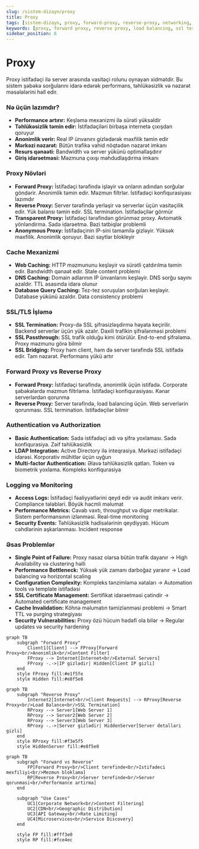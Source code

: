 ```yaml
---
slug: /sistem-dizayn/proxy
title: Proxy
tags: [sistem-dizayn, proxy, forward-proxy, reverse-proxy, networking, security]
keywords: [proxy, forward proxy, reverse proxy, load balancing, ssl termination, caching, security]
sidebar_position: 6
---
```


# Proxy
Proxy istifadəçi ilə server arasında vasitəçi rolunu oynayan xidmətdir. Bu sistem şəbəkə sorğularını idarə edərək performans, təhlükəsizlik və nəzarət məsələlərini həll edir.

### Nə üçün lazımdır?
- **Performance artırır:** Keşləmə mexanizmi ilə sürəti yüksəldir
- **Təhlükəsizlik təmin edir:** İstifadəçiləri birbaşa internetə çıxışdan qoruyur  
- **Anonimlik verir:** Real IP ünvanını gizlədərək məxfilik təmin edir
- **Mərkəzi nəzarət:** Bütün trafikə vahid nöqtədən nəzarət imkanı
- **Resurs qənaəti:** Bandwidth və server yükünü optimallaşdırır
- **Giriş idarəetməsi:** Məzmuna çıxışı məhdudlaşdırma imkanı

### Proxy Növləri
- **Forward Proxy:** İstifadəçi tərəfində işləyir və onların adından sorğular göndərir. Anonimlik təmin edir. Məzmun filtrlər. İstifadəçi konfiqurasiyası lazımdır
- **Reverse Proxy:** Server tərəfində yerləşir və serverlər üçün vasitəçilik edir. Yük balansı təmin edir. SSL termination. İstifadəçilər görmür
- **Transparent Proxy:** İstifadəçi tərəfindən görünməz proxy. Avtomatik yönləndirmə. Sadə idarəetmə. Bəzi tətbiqlər problemli
- **Anonymous Proxy:** İstifadəçinin IP-sini tamamilə gizləyir. Yüksək məxfilik. Anonimlik qoruyur. Bəzi saytlar blokleyir

### Cache Mexanizmi
- **Web Caching:** HTTP məzmununu keşləyir və sürətli çatdırılma təmin edir. Bandwidth qənaət edir. Stale content problemi
- **DNS Caching:** Domain adlarının IP ünvanlarını keşləyir. DNS sorğu sayını azaldır. TTL əsasında idarə olunur
- **Database Query Caching:** Tez-tez soruşulan sorğuları keşləyir. Database yükünü azaldır. Data consistency problemi

### SSL/TLS İşləmə
- **SSL Termination:** Proxy-də SSL şifrəsizləşdirmə həyata keçirilir. Backend serverlər üçün yük azalır. Daxili trafikin şifrələnməsi problemi
- **SSL Passthrough:** SSL trafik olduğu kimi ötürülür. End-to-end şifrələmə. Proxy məzmunu görə bilmir
- **SSL Bridging:** Proxy həm client, həm də server tərəfində SSL istifadə edir. Tam nəzarət. Performans yükü artır

### Forward Proxy vs Reverse Proxy
- **Forward Proxy:** İstifadəçi tərəfində, anonimlik üçün istifadə. Corporate şəbəkələrdə məzmun filtrləmə. İstifadəçi konfiqurasiyası. Kənar serverlərdən qorunma
- **Reverse Proxy:** Server tərəfində, load balancing üçün. Web serverlərin qorunması. SSL termination. İstifadəçilər bilmir

### Authentication və Authorization
- **Basic Authentication:** Sadə istifadəçi adı və şifrə yoxlaması. Sadə konfiqurasiya. Zəif təhlükəsizlik
- **LDAP Integration:** Active Directory ilə inteqrasiya. Mərkəzi istifadəçi idarəsi. Korporativ mühitlər üçün uyğun
- **Multi-factor Authentication:** Əlavə təhlükəsizlik qatları. Token və biometrik yoxlama. Kompleks konfiqurasiya

### Logging və Monitoring
- **Access Logs:** İstifadəçi fəaliyyətlərini qeyd edir və audit imkanı verir. Compliance tələbləri. Böyük həcmli məlumat
- **Performance Metrics:** Cavab vaxtı, throughput və digər metrikalar. Sistem performansının izlənməsi. Real-time monitoring
- **Security Events:** Təhlükəsizlik hadisələrinin qeydiyyatı. Hücum cəhdlərinin aşkarlanması. Incident response

### Əsas Problemlər
- **Single Point of Failure:** Proxy nasaz olarsa bütün trafik dayanır → High Availability və clustering həlli
- **Performance Bottleneck:** Yüksək yük zamanı darboğaz yaranır → Load balancing və horizontal scaling
- **Configuration Complexity:** Kompleks tənzimləmə xətaları → Automation tools və template istifadəsi
- **SSL Certificate Management:** Sertifikat idarəetməsi çətindir → Automated certificate management
- **Cache Invalidation:** Köhnə məlumatın təmizlənməsi problemi → Smart TTL və purging strategiyası
- **Security Vulnerabilities:** Proxy özü hücum hədəfi ola bilər → Regular updates və security hardening

```mermaid
graph TB
    subgraph "Forward Proxy"
        Client1[Client] --> FProxy[Forward Proxy<br/>Anonimlik<br/>Content Filter]
        FProxy --> Internet[Internet<br/>External Servers]
        FProxy -.->|IP gizlədir| Hidden[Client IP gizli]
    end
    style FProxy fill:#e1f5fe
    style Hidden fill:#e8f5e8
```

```mermaid
graph TB
    subgraph "Reverse Proxy" 
        Internet2[Internet<br/>Client Requests] --> RProxy[Reverse Proxy<br/>Load Balance<br/>SSL Termination]
        RProxy --> Server1[Web Server 1]
        RProxy --> Server2[Web Server 2] 
        RProxy --> Server3[Web Server 3]
        RProxy -.->|Server gizlədir| HiddenServer[Server detallari gizli]
    end
    style RProxy fill:#f3e5f5
    style HiddenServer fill:#e8f5e8
 ```

```mermaid
graph TB  
    subgraph "Forward vs Reverse"
        FP[Forward Proxy<br/>Client terefinde<br/>Istifadeci mexfiliyi<br/>Mezmun bloklama]
        RP[Reverse Proxy<br/>Server terefinde<br/>Server qorunmasi<br/>Performance artirma]
    end
    
    subgraph "Use Cases"
        UC1[Corporate Network<br/>Content Filtering]
        UC2[CDN<br/>Geographic Distribution]
        UC3[API Gateway<br/>Rate Limiting]
        UC4[Microservices<br/>Service Discovery]
    end

    style FP fill:#fff3e0
    style RP fill:#fce4ec
```
